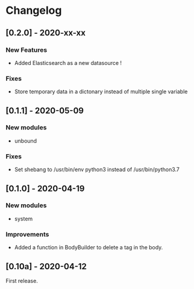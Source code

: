 # Changelog

## [0.2.0] - 2020-xx-xx
### New Features
- Added Elasticsearch as a new datasource !
### Fixes
- Store temporary data in a dictonary instead of multiple single variable

## [0.1.1] - 2020-05-09
### New modules
- unbound
### Fixes
- Set shebang to /usr/bin/env python3 instead of /usr/bin/python3.7

## [0.1.0] - 2020-04-19
### New modules
- system
### Improvements
- Added a function in BodyBuilder to delete a tag in the body.

## [0.10a] - 2020-04-12
First release.
